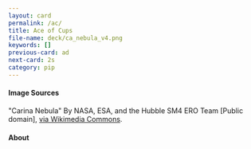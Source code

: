 ```yaml
---
layout: card
permalink: /ac/
title: Ace of Cups
file-name: deck/ca_nebula_v4.png
keywords: []
previous-card: ad
next-card: 2s
category: pip
---
```


#### Image Sources
"Carina Nebula" By NASA, ESA, and the Hubble SM4 ERO Team [Public domain], [via Wikimedia Commons](https://commons.wikimedia.org/wiki/File:Hs-2009-25-e-full_jpg.jpg).

#### About
